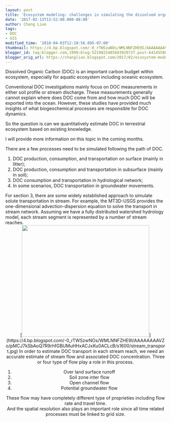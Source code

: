 ```yaml
---
layout: post
title: 'Ecosystem modeling: challenges in simulating the dissolved organic carbon '
date: '2017-02-13T13:52:00.000-08:00'
author: Chang Liao
tags:
- DOC
- GIS
modified_time: '2018-04-03T12:18:56.895-07:00'
thumbnail: https://4.bp.blogspot.com/-0_rTWSzwNOs/WMLNNFZHE9I/AAAAAAAAVZo/pMCJ7kSbAoQ7R9rhfGBUMuHHxACJxKu0ACLcB/s72-c/stream_transport.jpg
blogger_id: tag:blogger.com,1999:blog-5219825485683920737.post-6414558098074632225
blogger_orig_url: https://changliao.blogspot.com/2017/02/ecosystem-modeling-004.html
---
```


Dissolved Organic Carbon (DOC) is an important carbon budget within ecosystem, 
especially for aquatic ecosystem including oceanic ecosystem. 

Conventional DOC investigations mainly focus on DOC measurements in either 
soil profile or stream discharge. These measurements generally cannot explain 
where does DOC come from and how much DOC will be exported into the ocean. 
However, these studies have provided much insights of what biogeochemical 
processes are responsible for DOC dynamics. 

So the question is can we quantitatively estimate DOC in terrestrial ecosystem 
based on existing knowledge. 

I will provide more information on this topic in the coming months. 

There are a few processes need to be simulated following the path of DOC. 

1. DOC production, consumption, and transportation on surface (mainly in 
litter); 
1. DOC production, consumption and transportation in subsurface (mainly in 
soil); 
1. DOC consumption and transportation in hydrological network; 
1. In some scenarios, DOC transportation in groundwater movements. 
<div> 
<div>For section 3, there are some widely established approach to simulate 
solute transportation in stream. For example, the MT3D-USGS provides the 
one-dimensional advection-dispersion equation to solve the transport in stream 
network. 
Assuming we have a fully distributed watershed hydrology model, each stream 
segment is represented by a number of stream reaches. 
<div class="separator" style="clear: both; text-align: center;">[<img 
border="0" height="351" 
src="https://4.bp.blogspot.com/-0_rTWSzwNOs/WMLNNFZHE9I/AAAAAAAAVZo/pMCJ7kSbAoQ7R9rhfGBUMuHHxACJxKu0ACLcB/s400/stream_transport.jpg" 
width="400" 
/>](https://4.bp.blogspot.com/-0_rTWSzwNOs/WMLNNFZHE9I/AAAAAAAAVZo/pMCJ7kSbAoQ7R9rhfGBUMuHHxACJxKu0ACLcB/s1600/stream_transport.jpg) 
In order to estimate DOC transport in each stream reach, we need an accurate 
estimate of stream flow and associated DOC concentration. Three or four type 
of flow play a role in this process. 

1. Over land surface runoff 
1. Soil zone inter flow 
1. Open channel flow 
1. Potential groundwater flow 
<div>These flow may have completely different type of proprieties including 
flow rate and travel time. <div> 
<div>And the spatial resolution also plays an important role since all time 
related processes must be linked to grid size.<div> 
<div> 